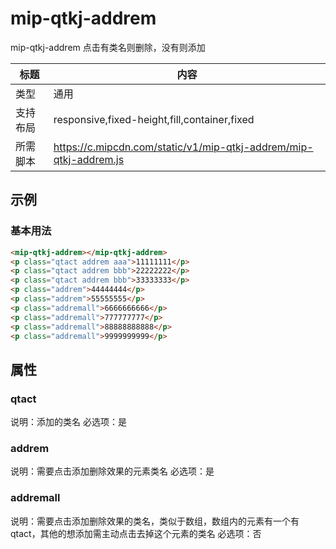# mip-qtkj-addrem

mip-qtkj-addrem 点击有类名则删除，没有则添加

标题|内容
----|----
类型|通用
支持布局|responsive,fixed-height,fill,container,fixed
所需脚本|https://c.mipcdn.com/static/v1/mip-qtkj-addrem/mip-qtkj-addrem.js

## 示例

### 基本用法
```html
<mip-qtkj-addrem></mip-qtkj-addrem>
<p class="qtact addrem aaa">11111111</p>
<p class="qtact addrem bbb">22222222</p>
<p class="qtact addrem bbb">33333333</p>
<p class="addrem">44444444</p>
<p class="addrem">55555555</p>
<p class="addremall">6666666666</p>
<p class="addremall">777777777</p>
<p class="addremall">88888888888</p>
<p class="addremall">9999999999</p>
```

## 属性

### qtact

说明：添加的类名
必选项：是

### addrem

说明：需要点击添加删除效果的元素类名
必选项：是

### addremall

说明：需要点击添加删除效果的类名，类似于数组，数组内的元素有一个有qtact，其他的想添加需主动点击去掉这个元素的类名
必选项：否


